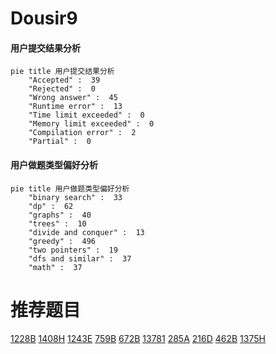 # Dousir9

<!-- tabs:start -->



#### **用户提交结果分析**

```mermaid
pie title 用户提交结果分析
    "Accepted" :  39
    "Rejected" :  0
    "Wrong answer" :  45
    "Runtime error" :  13
    "Time limit exceeded" :  0
    "Memory limit exceeded" :  0
    "Compilation error" :  2
    "Partial" :  0
```

#### **用户做题类型偏好分析**

```mermaid
pie title 用户做题类型偏好分析
    "binary search" :  33
    "dp" :  62
    "graphs" :  40
    "trees" :  10
    "divide and conquer" :  13
    "greedy" :  496
    "two pointers" :  19
    "dfs and similar" :  37
    "math" :  37
```



<!-- tabs:end -->
# 推荐题目
[1228B](https://codeforces.com/contest/1228/problem/B)
[1408H](https://codeforces.com/contest/1408/problem/H)
[1243E](https://codeforces.com/contest/1243/problem/E)
[759B](https://codeforces.com/contest/759/problem/B)
[672B](https://codeforces.com/contest/672/problem/B)
[13781](https://codeforces.com/contest/1378/problem/1)
[285A](https://codeforces.com/contest/285/problem/A)
[216D](https://codeforces.com/contest/216/problem/D)
[462B](https://codeforces.com/contest/462/problem/B)
[1375H](https://codeforces.com/contest/1375/problem/H)
